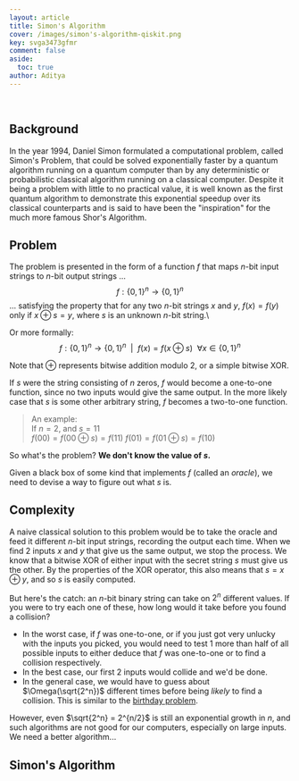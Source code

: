 ```yaml
---
layout: article
title: Simon's Algorithm
cover: /images/simon's-algorithm-qiskit.png
key: svga3473gfmr
comment: false
aside:
  toc: true
author: Aditya
---
```


<br>

<!--more-->

## Background

In the year 1994, Daniel Simon formulated a computational problem, called Simon's Problem, that could be solved exponentially faster by a quantum algorithm running on a quantum computer than by any deterministic or probabilistic classical algorithm running on a classical computer. Despite it being a problem with little to no practical value, it is well known as the first quantum algorithm to demonstrate this exponential speedup over its classical counterparts and is said to have been the "inspiration" for the much more famous Shor's Algorithm.

## Problem

The problem is presented in the form of a function $f$ that maps $n$-bit input strings to $n$-bit output strings ...
$$f: \{0,1\}^n \rightarrow \{0,1\}^n$$
... satisfying the property that for any two $n$-bit strings $x$ and $y$, $f(x) = f(y)$ only if $x \oplus s = y$, where $s$ is an unknown $n$-bit string.\

Or more formally:
$$
f: \{0,1\}^n \rightarrow \{0,1\}^n\:\:\vert\:\: f(x) = f(x \oplus s) \:\:\forall x \in \{0,1\}^n 
$$

Note that $\oplus$ represents bitwise addition modulo 2, or a simple bitwise XOR.

If $s$ were the string consisting of $n$ zeros, $f$ would become a one-to-one function, since no two inputs would give the same output. In the more likely case that $s$ is some other arbitrary string, $f$ becomes a two-to-one function.

> An example:  
  If $n = 2$, and $s = 11$  
  $f(00) = f(00 \oplus s) = f(11)$
  $f(01) = f(01 \oplus s) = f(10)$

So what's the problem? **We don't know the value of $s$.** 

Given a black box of some kind that implements $f$ (called an _oracle_), we need to devise a way to figure out what $s$ is.

## Complexity 

A naive classical solution to this problem would be to take the oracle and feed it different $n$-bit input strings, recording the output each time. When we find 2 inputs $x$ and $y$ that give us the same output, we stop the process. We know that a bitwise XOR of either input with the secret string $s$ must give us the other. By the properties of the XOR operator, this also means that $s = x \oplus y$, and so $s$ is easily computed.

But here's the catch: an $n$-bit binary string can take on $2^n$ different values. If you were to try each one of these, how long would it take before you found a collision?
- In the worst case, if $f$ was one-to-one, or if you just got very unlucky with the inputs you picked, you would need to test 1 more than half of all possible inputs to either deduce that $f$ was one-to-one or to find a collision respectively.
- In the best case, our first 2 inputs would collide and we'd be done.
- In the general case, we would have to guess about $\Omega(\sqrt{2^n})$ different times before being _likely_ to find a collision. This is similar to the [birthday problem](https://en.wikipedia.org/wiki/Birthday_problem).

However, even $\sqrt{2^n} = 2^{n/2}$ is still an exponential growth in $n$, and such algorithms are not good for our computers, especially on large inputs. We need a better algorithm...

## Simon's Algorithm